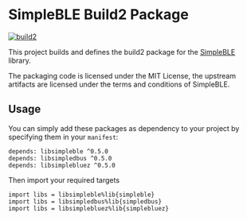 # SimpleBLE Build2 Package

[![build2](https://github.com/build2-packaging/SimpleBLE/actions/workflows/build2.yml/badge.svg)](https://github.com/build2-packaging/SimpleBLE/actions/workflows/build2.yml)

This project builds and defines the build2 package for the [SimpleBLE](https://github.com/OpenBluetoothToolbox/SimpleBLE) library.

The packaging code is licensed under the MIT License, the upstream artifacts are licensed under the terms and conditions of SimpleBLE.

## Usage

You can simply add these packages as dependency to your project by specifying them in your `manifest`:

```
depends: libsimpleble ^0.5.0
depends: libsimpledbus ^0.5.0
depends: libsimplebluez ^0.5.0
```

Then import your required targets

```
import libs = libsimpleble%lib{simpleble}
import libs = libsimpledbus%lib{simpledbus}
import libs = libsimplebluez%lib{simplebluez}
```
